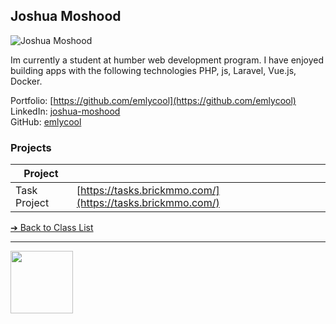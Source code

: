 <style>@import url("//readme.codeadam.ca/readme.css");</style>

## Joshua Moshood

![Joshua Moshood](../images/emlycool.png)

Im currently a student at humber web development program. I have enjoyed building apps with the following technologies PHP, js, Laravel, Vue.js, Docker.

Portfolio: [https://github.com/emlycool](https://github.com/emlycool)  
LinkedIn: [joshua-moshood](https://www.linkedin.com/in/joshua-moshood/)  
GitHub: [emlycool](https://github.com/emlycool)  

### Projects

| Project | |
| - | - |
| Task Project | [https://tasks.brickmmo.com/](https://tasks.brickmmo.com/) |

[&#10132; Back to Class List](/)

---

<a href="https://brickmmo.com">
<img src="https://brickmmo.com/images/brickmmo-logo-horizontal.jpg" width="100">
</a>
